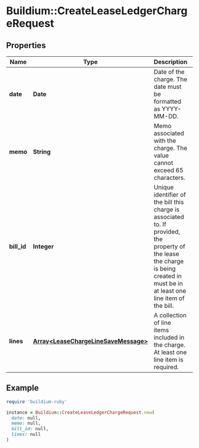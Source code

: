 # Buildium::CreateLeaseLedgerChargeRequest

## Properties

| Name | Type | Description | Notes |
| ---- | ---- | ----------- | ----- |
| **date** | **Date** | Date of the charge. The date must be formatted as YYYY-MM-DD. | [optional] |
| **memo** | **String** | Memo associated with the charge. The value cannot exceed 65 characters. | [optional] |
| **bill_id** | **Integer** | Unique identifier of the bill this charge is associated to. If provided, the property of the lease the  charge is being created in must be in at least one line item of the bill. | [optional] |
| **lines** | [**Array&lt;LeaseChargeLineSaveMessage&gt;**](LeaseChargeLineSaveMessage.md) | A collection of line items included in the charge. At least one line item is required. | [optional] |

## Example

```ruby
require 'buildium-ruby'

instance = Buildium::CreateLeaseLedgerChargeRequest.new(
  date: null,
  memo: null,
  bill_id: null,
  lines: null
)
```

